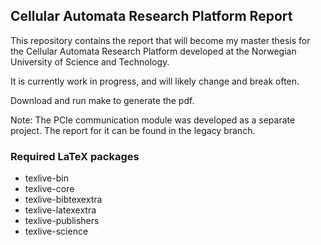 ## Cellular Automata Research Platform Report

This repository contains the report that will become my master thesis for the Cellular Automata Research Platform developed at the Norwegian University of Science and Technology.

It is currently work in progress, and will likely change and break often.

Download and run make to generate the pdf.

Note:
The PCIe communication module was developed as a separate project.
The report for it can be found in the legacy branch.

### Required LaTeX packages
* texlive-bin
* texlive-core
* texlive-bibtexextra
* texlive-latexextra
* texlive-publishers
* texlive-science
